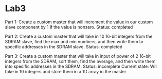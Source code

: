 # Lab3

Part 1:
Create a custom master that will increment the value in our custom slave component by 1 if the value
is nonzero.
Status: completed

Part 2:
Create a custom master that will take in 10 16-bit integers from the SDRAM slave, find the max and
min numbers, and then write them to specific addresses in the SDRAM slave.
Status: completed

Part 3:
Create a custom master that will take in input of power of 2 16-bit integers from the SDRAM, sort
them, find the average, and then write them into specific addresses in the SDRAM.
Status: incomplete
Current state: Will take in 10 integers and store them in a 1D array in the master